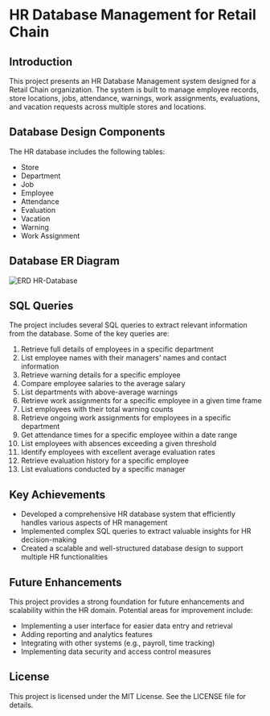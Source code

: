 # HR Database Management for Retail Chain

## Introduction

This project presents an HR Database Management system designed for a Retail Chain organization. The system is built to manage employee records, store locations, jobs, attendance, warnings, work assignments, evaluations, and vacation requests across multiple stores and locations.

## Database Design Components

The HR database includes the following tables:

- Store
- Department
- Job
- Employee
- Attendance
- Evaluation
- Vacation
- Warning
- Work Assignment

## Database ER Diagram

![ERD HR-Database](https://github.com/user-attachments/assets/c7930251-9747-429d-8418-413a6c732ecd)

## SQL Queries

The project includes several SQL queries to extract relevant information from the database. Some of the key queries are:

1. Retrieve full details of employees in a specific department
2. List employee names with their managers' names and contact information
3. Retrieve warning details for a specific employee
4. Compare employee salaries to the average salary
5. List departments with above-average warnings
6. Retrieve work assignments for a specific employee in a given time frame
7. List employees with their total warning counts
8. Retrieve ongoing work assignments for employees in a specific department
9. Get attendance times for a specific employee within a date range
10. List employees with absences exceeding a given threshold
11. Identify employees with excellent average evaluation rates
12. Retrieve evaluation history for a specific employee
13. List evaluations conducted by a specific manager

## Key Achievements

- Developed a comprehensive HR database system that efficiently handles various aspects of HR management
- Implemented complex SQL queries to extract valuable insights for HR decision-making
- Created a scalable and well-structured database design to support multiple HR functionalities

## Future Enhancements

This project provides a strong foundation for future enhancements and scalability within the HR domain. Potential areas for improvement include:

- Implementing a user interface for easier data entry and retrieval
- Adding reporting and analytics features
- Integrating with other systems (e.g., payroll, time tracking)
- Implementing data security and access control measures



## License

This project is licensed under the MIT License. See the LICENSE file for details.
